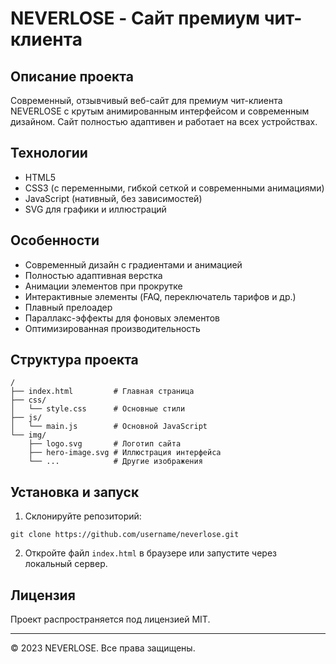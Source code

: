 # NEVERLOSE - Сайт премиум чит-клиента

## Описание проекта

Современный, отзывчивый веб-сайт для премиум чит-клиента NEVERLOSE с крутым анимированным интерфейсом и современным дизайном. Сайт полностью адаптивен и работает на всех устройствах.

## Технологии

- HTML5
- CSS3 (с переменными, гибкой сеткой и современными анимациями)
- JavaScript (нативный, без зависимостей)
- SVG для графики и иллюстраций

## Особенности

- Современный дизайн с градиентами и анимацией
- Полностью адаптивная верстка
- Анимации элементов при прокрутке
- Интерактивные элементы (FAQ, переключатель тарифов и др.)
- Плавный прелоадер
- Параллакс-эффекты для фоновых элементов
- Оптимизированная производительность

## Структура проекта

```
/
├── index.html         # Главная страница
├── css/
│   └── style.css      # Основные стили
├── js/
│   └── main.js        # Основной JavaScript
└── img/
    ├── logo.svg       # Логотип сайта
    ├── hero-image.svg # Иллюстрация интерфейса
    └── ...            # Другие изображения
```

## Установка и запуск

1. Склонируйте репозиторий:
```
git clone https://github.com/username/neverlose.git
```

2. Откройте файл `index.html` в браузере или запустите через локальный сервер.

## Лицензия

Проект распространяется под лицензией MIT.

---

&copy; 2023 NEVERLOSE. Все права защищены. 